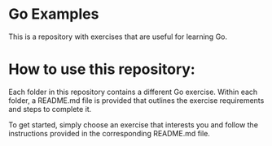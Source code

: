 # Go Examples
This is a repository with exercises that are useful for learning Go.

# How to use this repository:

Each folder in this repository contains a different Go exercise. Within each folder, a README.md file is provided that outlines the exercise requirements and steps to complete it.

To get started, simply choose an exercise that interests you and follow the instructions provided in the corresponding README.md file.
